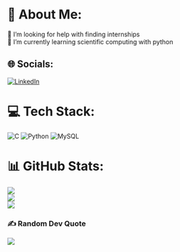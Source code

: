 # 💫 About Me:
🤝 I’m looking for help with finding internships<br>🌱 I’m currently learning scientific computing with python


## 🌐 Socials:
[![LinkedIn](https://img.shields.io/badge/LinkedIn-%230077B5.svg?logo=linkedin&logoColor=white)](https://www.linkedin.com/in/jasimpjunaith/) 

# 💻 Tech Stack:
![C](https://img.shields.io/badge/c-%2300599C.svg?style=for-the-badge&logo=c&logoColor=white) ![Python](https://img.shields.io/badge/python-3670A0?style=for-the-badge&logo=python&logoColor=ffdd54) ![MySQL](https://img.shields.io/badge/mysql-%2300000f.svg?style=for-the-badge&logo=mysql&logoColor=white)
# 📊 GitHub Stats:
![](https://github-readme-stats.vercel.app/api?username=okjazim&theme=dark&hide_border=true&include_all_commits=false&count_private=false)<br/>
![](https://github-readme-streak-stats.herokuapp.com/?user=okjazim&theme=dark&hide_border=true)<br/>
![](https://github-readme-stats.vercel.app/api/top-langs/?username=okjazim&theme=dark&hide_border=true&include_all_commits=false&count_private=false&layout=compact)

### ✍️ Random Dev Quote
![](https://quotes-github-readme.vercel.app/api?type=horizontal&theme=radical)

<!-- Proudly created with GPRM ( https://gprm.itsvg.in ) -->
